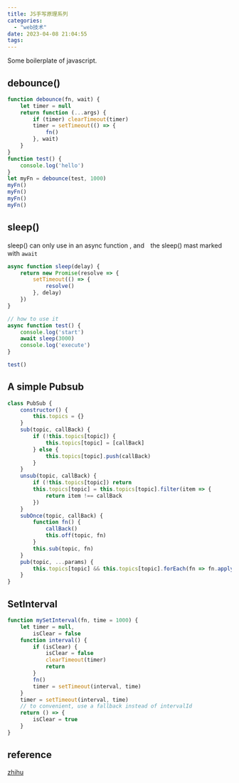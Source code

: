```yaml
---
title: JS手写原理系列
categories:
  - "web技术"
date: 2023-04-08 21:04:55
tags:
---
```


Some boilerplate of javascript.

## debounce()
```js
function debounce(fn, wait) {
	let timer = null
	return function (...args) {
		if (timer) clearTimeout(timer)
		timer = setTimeout(() => {
			fn()
		}, wait)
	}
}
function test() {
	console.log('hello')
}
let myFn = debounce(test, 1000)
myFn()
myFn()
myFn()
myFn()
```

## sleep()
sleep() can only use in an async function , and　the sleep() mast marked with `await`
```js
async function sleep(delay) {
	return new Promise(resolve => {
		setTimeout(() => {
			resolve()
		}, delay)
	})
}

// how to use it
async function test() {
	console.log('start')
	await sleep(3000)
	console.log('execute')
}

test()
```

## A simple Pubsub
```js
class PubSub {
	constructor() {
		this.topics = {}
	}
	sub(topic, callBack) {
		if (!this.topics[topic]) {
			this.topics[topic] = [callBack]
		} else {
			this.topics[topic].push(callBack)
		}
	}
	unsub(topic, callBack) {
		if (!this.topics[topic]) return
		this.topics[topic] = this.topics[topic].filter(item => {
			return item !== callBack
		})
	}
	subOnce(topic, callBack) {
		function fn() {
			callBack()
			this.off(topic, fn)
		}
		this.sub(topic, fn)
	}
	pub(topic, ...params) {
		this.topics[topic] && this.topics[topic].forEach(fn => fn.apply(this, params))
	}
}
```

## SetInterval
```js
function mySetInterval(fn, time = 1000) {
	let timer = null,
		isClear = false
	function interval() {
		if (isClear) {
			isClear = false
			clearTimeout(timer)
			return
		}
		fn()
		timer = setTimeout(interval, time)
	}
	timer = setTimeout(interval, time)
	// to convenient, use a fallback instead of intervalId
	return () => {
		isClear = true
	}
}
```

## reference
[zhihu](https://zhuanlan.zhihu.com/p/462393494)
